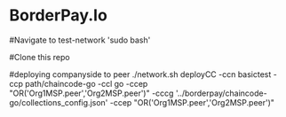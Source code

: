 # BorderPay.Io

#Navigate to test-network
'sudo bash'

#Clone this repo

#deploying companyside to peer
./network.sh deployCC -ccn basictest  -ccp path/chaincode-go  -ccl go -ccep "OR('Org1MSP.peer','Org2MSP.peer')"  -cccg '../borderpay/chaincode-go/collections_config.json' -ccep "OR('Org1MSP.peer','Org2MSP.peer')"
